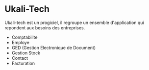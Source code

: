 # Ukali-Tech

Ukali-tech est un progiciel, il regroupe un ensemble d'application qui repondent aux besoins des entreprises.

- Comptabilite
- Employe
- GED (Gestion Electronique de Document)
- Gestion Stock
- Contact
- Facturation
